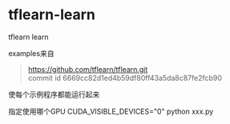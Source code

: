 # tflearn-learn
tflearn learn

examples来自
> https://github.com/tflearn/tflearn.git  
> commit id 6669cc82d1ed4b59df80ff43a5da8c87fe2fcb90  

使每个示例程序都能运行起来

指定使用哪个GPU
CUDA_VISIBLE_DEVICES="0" python xxx.py
